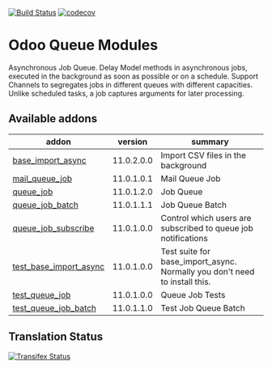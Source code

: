 [![Build Status](https://travis-ci.org/OCA/queue.svg?branch=11.0)](https://travis-ci.org/OCA/queue)
[![codecov](https://codecov.io/gh/OCA/queue/branch/11.0/graph/badge.svg)](https://codecov.io/gh/OCA/queue)


Odoo Queue Modules
==================

Asynchronous Job Queue. Delay Model methods in asynchronous jobs, executed in
the background as soon as possible or on a schedule.  Support Channels to
segregates jobs in different queues with different capacities. Unlike
scheduled tasks, a job captures arguments for later processing.


[//]: # (addons)

Available addons
----------------
addon | version | summary
--- | --- | ---
[base_import_async](base_import_async/) | 11.0.2.0.0 | Import CSV files in the background
[mail_queue_job](mail_queue_job/) | 11.0.1.0.1 | Mail Queue Job
[queue_job](queue_job/) | 11.0.1.2.0 | Job Queue
[queue_job_batch](queue_job_batch/) | 11.0.1.1.1 | Job Queue Batch
[queue_job_subscribe](queue_job_subscribe/) | 11.0.1.0.0 | Control which users are subscribed to queue job notifications
[test_base_import_async](test_base_import_async/) | 11.0.1.0.0 | Test suite for base_import_async. Normally you don't need to install this.
[test_queue_job](test_queue_job/) | 11.0.1.0.0 | Queue Job Tests
[test_queue_job_batch](test_queue_job_batch/) | 11.0.1.1.0 | Test Job Queue Batch

[//]: # (end addons)

Translation Status
------------------
[![Transifex Status](https://www.transifex.com/projects/p/OCA-queue-11-0/chart/image_png)](https://www.transifex.com/projects/p/OCA-queue-11-0)

